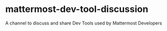# mattermost-dev-tool-discussion
A channel to discuss and share Dev Tools used by Mattermost Developers
